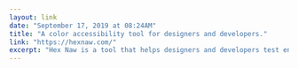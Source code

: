 ```yaml
---
layout: link 
date: "September 17, 2019 at 08:24AM"
title: "A color accessibility tool for designers and developers."
link: "https://hexnaw.com/"
excerpt: "Hex Naw is a tool that helps designers and developers test entire color systems for contrast and accessibility. Plug in your palette or color system and let Hex Naw do the rest. Happy testing!"
---
```


